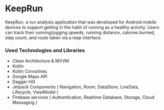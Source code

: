 # KeepRun
KeepRun, a run analysis application that was developed for Android mobile devices to support getting in the habit of running as a healthy activity. Users can track their running/jogging speeds, running distance, calories burned, step count, and route taken via a map interface.

### Used Technologies and Libraries
* Clean Architecture & MVVM
* Kotlin
* Kotlin Coroutines
* Google Maps API
* Dagger Hilt
* Jetpack Components ( Navigation, Room, DataStore, LiveData, Lifecycle, ViewModel )
* Firebase services ( Authentication, Realtime Database, Storage, Cloud Messaging )
